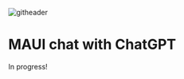 ![githeader](https://user-images.githubusercontent.com/66060105/225717285-ae30b700-130a-4872-a88c-f549ed890bf8.png)

# MAUI chat with ChatGPT 


In progress!

